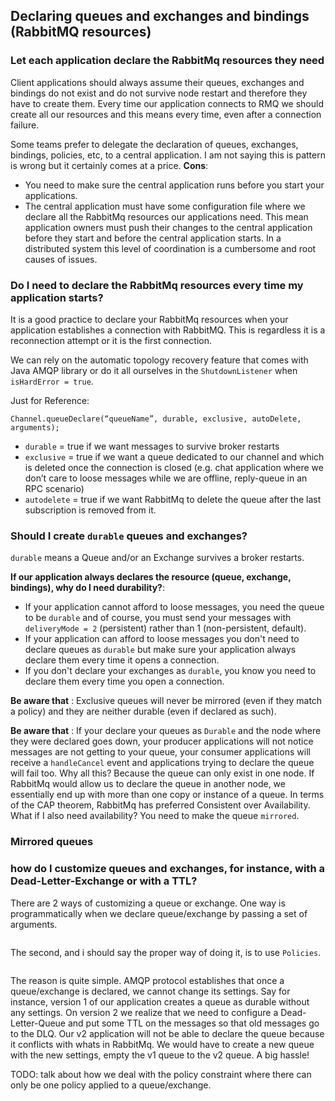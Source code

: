 ## Declaring queues and exchanges and bindings (RabbitMQ resources)

### Let each application declare the RabbitMq resources they need
Client applications should always assume their queues, exchanges and bindings do not exist and do not survive node restart and therefore they have to create them. Every time our application connects to RMQ we should create all our resources and this means every time, even after a connection failure.

Some teams prefer to delegate the declaration of queues, exchanges, bindings, policies, etc, to a central application. I am not saying this is pattern is wrong but it certainly comes at a price.
<b>Cons</b>:
- You need to make sure the central application runs before you start your applications.
- The central application must have some configuration file where we declare all the RabbitMq resources our applications need. This mean application owners must push their changes to the central application before they start and before the central application starts. In a distributed system this level of coordination is a cumbersome and root causes of issues.

### Do I need to declare the RabbitMq resources every time my application starts?
It is a good practice to declare your RabbitMq resources when your application establishes a connection with RabbitMQ. This is regardless it is a reconnection attempt or it is the first connection.

We can rely on the automatic topology recovery feature that comes with Java AMQP library or do it all ourselves in the `ShutdownListener` when `isHardError = true`.

Just for Reference:
```
Channel.queueDeclare(“queueName”, durable, exclusive, autoDelete, arguments);
```
- `durable` = true if we want messages to survive broker restarts
- `exclusive` = true if we want a queue dedicated to our channel and which is deleted once the connection is closed (e.g. chat application where we don’t care to loose messages while we are offline, reply-queue in an RPC scenario)
- `autodelete` = true if we want RabbitMq to delete the queue after the last subscription is removed from it.

### Should I create `durable` queues and exchanges?
`durable` means a Queue and/or an Exchange survives a broker restarts.

<b>If our application always declares the resource (queue, exchange, bindings), why do I need durability?</b>:
- If your application cannot afford to loose messages, you need the queue to be `durable` and of course, you must send your messages with `deliveryMode = 2` (persistent) rather than 1 (non-persistent, default).
- If your application can afford to loose messages you don't need to declare queues as `durable` but make sure your application always declare them every time it opens a connection.
- If you don't declare your exchanges as `durable`, you know you need to declare them every time you open a connection.

<b>Be aware that</b> : Exclusive queues will never be mirrored (even if they match a policy) and they are neither durable (even if declared as such).

<b>Be aware that</b> : If your declare your queues as `Durable` and the node where they were declared goes down, your producer applications will not notice messages are not getting to your queue, your consumer applications will receive a `handleCancel` event and applications trying to declare the queue will fail too. Why all this? Because the queue can only exist in one node. If RabbitMq would allow us to declare the queue in another node, we essentially end up with more than one copy or instance of a queue. In terms of the CAP theorem, RabbitMq has preferred Consistent over Availability. What if I also need availability? You need to make the queue `mirrored`.

### Mirrored queues

### how do I customize queues and exchanges, for instance, with a Dead-Letter-Exchange or with a TTL?
There are 2 ways of customizing a queue or exchange. One way is programmatically when we declare queue/exchange by passing a set of arguments.
```
```
The second, and i should say the proper way of doing it, is to use `Policies`.
```
```

The reason is quite simple. AMQP protocol establishes that once a queue/exchange is declared, we cannot change its settings. Say for instance, version 1 of our application creates a queue as durable without any settings. On version 2 we realize that we need to configure a Dead-Letter-Queue and put some TTL on the messages so that old messages go to the DLQ. Our v2 application will not be able to declare the queue because it conflicts with whats in RabbitMq. We would have to create a new queue with the new settings, empty the v1 queue to the v2 queue. A big hassle!

TODO: talk about how we deal with the policy constraint where there can only be one policy applied to a queue/exchange.
